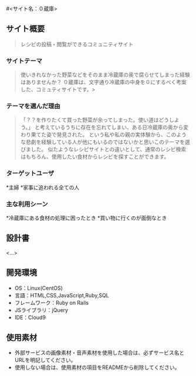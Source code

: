 #<サイト名：０蔵庫>

## サイト概要
>レシピの投稿・閲覧ができるコミュニティサイト
### サイトテーマ
 >使いきれなかった野菜などをそのまま冷蔵庫の奥で腐らせてしまった経験はありませんか？
 >０蔵庫は、文字通り冷蔵庫の中身を０にするべく考案した、コミュティサイトです。>

### テーマを選んだ理由
>「？？を作りたくて買った野菜が余ってしまった。使い道はどうしよう。」
>と考えているうちに存在を忘れてしまい、ある日冷蔵庫の奥から変わり果てた姿で発見された。
>という私や私の親の実体験から、このような悲劇を経験している人が他にもいるのではないかと思いこのテーマを選びました。
>似たようなレシピサイトとの違いとして、通常のレシピ検索はもちろん、使用したい食材からレシピを探すことができます。

### ターゲットユーザ
*主婦
*家事に追われる全ての人

### 主な利用シーン
*冷蔵庫にある食材の処理に困ったとき
*買い物に行くのが面倒なとき

## 設計書
<...>

## 開発環境
- OS：Linux(CentOS)
- 言語：HTML,CSS,JavaScript,Ruby,SQL
- フレームワーク：Ruby on Rails
- JSライブラリ：jQuery
- IDE：Cloud9

## 使用素材
- 外部サービスの画像素材・音声素材を使用した場合は、必ずサービス名とURLを明記してください。
- 使用しない場合は、使用素材の項目をREADMEから削除してください。
